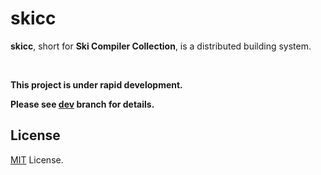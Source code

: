 # skicc

**skicc**, short for **Ski Compiler Collection**, is a distributed building system.

<br>

**This project is under rapid development.**

**Please see [dev](https://github.com/skicc/skicc/tree/dev) branch for details.**

## License

[MIT](./LICENSE) License.
